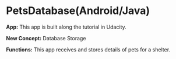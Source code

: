 # PetsDatabase(Android/Java)
**App:** This app is built along the tutorial in Udacity.

**New Concept:** Database Storage

**Functions:** This app receives and stores details of pets for a shelter.
